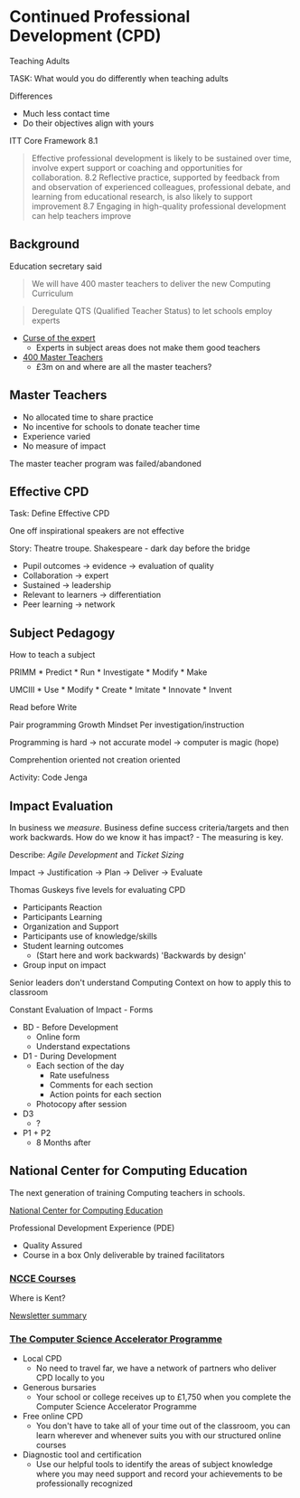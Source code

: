 Continued Professional Development (CPD)
========================================

Teaching Adults

TASK: What would you do differently when teaching adults


Differences
* Much less contact time
* Do their objectives align with yours

ITT Core Framework
8.1
> Effective professional development is likely to be sustained over time, involve expert support or coaching and opportunities for collaboration.
8.2
> Reflective practice, supported by feedback from and observation of experienced colleagues, professional debate, and learning from educational research, is also likely to support improvement
8.7
> Engaging in high-quality professional development can help teachers improve


Background
----------

Education secretary said

> We will have 400 master teachers to deliver the new Computing Curriculum

> Deregulate QTS (Qualified Teacher Status) to let schools employ experts

* [Curse of the expert](https://www.theconfidentteacher.com/2013/10/michael-gove-wrong-qualified-teacher-status/)
    * Experts in subject areas does not make them good teachers
* [400 Master Teachers](https://schoolsweek.co.uk/3m-on-and-where-are-all-the-master-teachers/)
    * £3m on and where are all the master teachers?


Master Teachers
---------------

* No allocated time to share practice
* No incentive for schools to donate teacher time
* Experience varied
* No measure of impact

The master teacher program was failed/abandoned


Effective CPD
-------------

Task: Define Effective CPD

One off inspirational speakers are not effective

Story: Theatre troupe. Shakespeare - dark day before the bridge

* Pupil outcomes -> evidence -> evaluation of quality
* Collaboration -> expert
* Sustained -> leadership
* Relevant to learners -> differentiation
* Peer learning -> network


Subject Pedagogy
-----------------

How to teach a subject

PRIMM
    * Predict
    * Run
    * Investigate
    * Modify
    * Make

UMCIII
    * Use
    * Modify
    * Create
    * Imitate
    * Innovate
    * Invent

Read before Write

Pair programming
Growth Mindset
Per investigation/instruction

Programming is hard -> not accurate model -> computer is magic (hope)

Comprehention oriented not creation oriented

Activity: Code Jenga


Impact Evaluation
-----------------

In business we _measure_.
Business define success criteria/targets and then work backwards.
How do we know it has impact? - The measuring is key.

Describe: _Agile Development_ and _Ticket Sizing_


Impact -> Justification -> Plan -> Deliver -> Evaluate


Thomas Guskeys five levels for evaluating CPD
* Participants Reaction
* Participants Learning
* Organization and Support
* Participants use of knowledge/skills
* Student learning outcomes
    * (Start here and work backwards) 'Backwards by design'
* Group input on impact

Senior leaders don't understand Computing
Context on how to apply this to classroom

Constant Evaluation of Impact - Forms
* BD - Before Development
    * Online form
    * Understand expectations
* D1 - During Development
    * Each section of the day
        * Rate usefulness
        * Comments for each section
        * Action points for each section
    * Photocopy after session
* D3
    * ?
* P1 + P2
    * 8 Months after


National Center for Computing Education
---------------------------------------

The next generation of training Computing teachers in schools.

[National Center for Computing Education](https://teachcomputing.org/)

Professional Development Experience (PDE)
* Quality Assured
* Course in a box
Only deliverable by trained facilitators

### [NCCE Courses](https://teachcomputing.org/courses)
Where is Kent?

[Newsletter summary](http://email.stem.org.uk/q/14478Apz3au45S7LrtbVx/wv)


### [The Computer Science Accelerator Programme](https://teachcomputing.org/accelerator)

* Local CPD
    * No need to travel far, we have a network of partners who deliver CPD locally to you
* Generous bursaries
    * Your school or college receives up to £1,750 when you complete the Computer Science Accelerator Programme
* Free online CPD
    * You don't have to take all of your time out of the classroom, you can learn wherever and whenever suits you with our structured online courses
* Diagnostic tool and certification
    * Use our helpful tools to identify the areas of subject knowledge where you may need support and record your achievements to be professionally recognized
